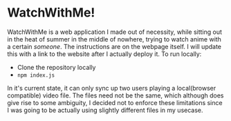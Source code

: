 # WatchWithMe!

WatchWithMe is a web application I made out of necessity, while sitting out in the heat of summer in the middle of nowhere, trying to watch anime with a certain _someone_. The instructions are on the webpage itself. I will update this with a link to the website after I actually deploy it. To run locally:

- Clone the repository locally
- `npm index.js`

In it's current state, it can only sync up two users playing a local(browser compatible) video file. The files need not be the same, which although does give rise to some ambiguity, I decided not to enforce these limitations since I was going to be actually using slightly different files in my usecase.
